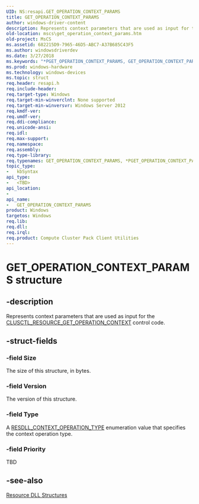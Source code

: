 ```yaml
---
UID: NS:resapi.GET_OPERATION_CONTEXT_PARAMS
title: GET_OPERATION_CONTEXT_PARAMS
author: windows-driver-content
description: Represents context parameters that are used as input for the CLUSCTL_RESOURCE_GET_OPERATION_CONTEXT control code.
old-location: mscs\get_operation_context_params.htm
old-project: MsCS
ms.assetid: 682215D9-7965-46D5-ABC7-A37B685C43F5
ms.author: windowsdriverdev
ms.date: 3/27/2018
ms.keywords: "*PGET_OPERATION_CONTEXT_PARAMS, GET_OPERATION_CONTEXT_PARAMS, GET_OPERATION_CONTEXT_PARAMS structure [Failover Cluster], PGET_OPERATION_CONTEXT_PARAMS, PGET_OPERATION_CONTEXT_PARAMS structure pointer [Failover Cluster], mscs.get_operation_context_params, resapi/GET_OPERATION_CONTEXT_PARAMS, resapi/PGET_OPERATION_CONTEXT_PARAMS"
ms.prod: windows-hardware
ms.technology: windows-devices
ms.topic: struct
req.header: resapi.h
req.include-header: 
req.target-type: Windows
req.target-min-winverclnt: None supported
req.target-min-winversvr: Windows Server 2012
req.kmdf-ver: 
req.umdf-ver: 
req.ddi-compliance: 
req.unicode-ansi: 
req.idl: 
req.max-support: 
req.namespace: 
req.assembly: 
req.type-library: 
req.typenames: GET_OPERATION_CONTEXT_PARAMS, *PGET_OPERATION_CONTEXT_PARAMS
topic_type:
-	kbSyntax
api_type:
-	<TBD>
api_location:
-
api_name:
-	GET_OPERATION_CONTEXT_PARAMS
product: Windows
targetos: Windows
req.lib: 
req.dll: 
req.irql: 
req.product: Compute Cluster Pack Client Utilities
---
```


# GET_OPERATION_CONTEXT_PARAMS structure


## -description


Represents context parameters that are used as input for the <a href="https://msdn.microsoft.com/BCB58D8A-5FF6-46BD-8144-919C6DB44593">CLUSCTL_RESOURCE_GET_OPERATION_CONTEXT</a> control code.


## -struct-fields




### -field Size

The size of this structure, in bytes.


### -field Version

The version of this structure.


### -field Type

A  <a href="https://msdn.microsoft.com/8C074E15-4060-4AC7-BB59-959854102EE0">RESDLL_CONTEXT_OPERATION_TYPE</a> enumeration value that specifies the context operation type.


### -field Priority

TBD


## -see-also




<a href="https://msdn.microsoft.com/9ab4b974-28b5-4f33-a7c4-b9b2472059aa">Resource DLL Structures</a>
 

 

